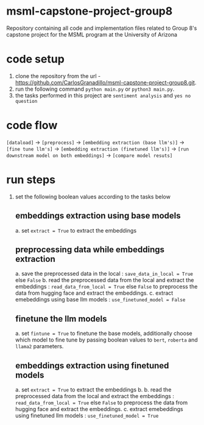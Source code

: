 # msml-capstone-project-group8
Repository containing all code and implementation files related to Group 8's capstone project for the MSML program at the University of Arizona

# code setup
1. clone the repository from the url - https://github.com/CarlosGranadillo/msml-capstone-project-group8.git.
2. run the following command `python main.py` or `python3 main.py`.
3. the tasks performed in this project are `sentiment analysis` and `yes no question`

# code flow
`[dataload]` -> `[preprocess]` -> `[embedding extraction (base llm's)]` -> `[fine tune llm's]` -> `[embedding extraction (finetuned llm's)]` -> `[run downstream model on both embeddings]` -> `[compare model resuts]`

# run steps
1. set the following boolean values according to the tasks below
    ## embeddings extraction using base models
    a. set `extract = True` to extract the embeddings

    ## preprocessing data while embeddings extraction
    a. save the preprocessed data in the local : `save_data_in_local = True` else `False`
    b. read the preprocessed data from the local and extract the embeddings :  `read_data_from_local = True` else `False` to preprocess the data from hugging face and extract the embeddings.
    c. extract emebeddings using base llm models : `use_finetuned_model = False` 

    ## finetune the llm models
    a. set `fintune = True` to finetune the base models, additionally choose which model to fine tune by passing boolean values to `bert`, `roberta` and `llama2` parameters.

    ## embeddings extraction using finetuned models
    a. set `extract = True` to extract the embeddings 
    b. b. read the preprocessed data from the local and extract the embeddings :  `read_data_from_local = True` else `False` to preprocess the data from hugging face and extract the embeddings.
    c. extract emebeddings using finetuned llm models : `use_finetuned_model = True`